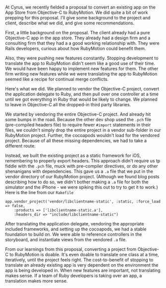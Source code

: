 At Cyrus, we recently fielded a proposal to convert an existing app on the App Store from Objective-C to RubyMotion. We did quite a bit of work prepping for this proposal. I'll give some background to the project and client, describe what we did, and give some recommendations.

First, a little background on the proposal. The client already had a pure Objective-C app in the app store. They already had a design firm and a consulting firm that they had a a good working relationship with. They were Rails developers, curious about how RubyMotion could benefit them. 

Also, they were pushing new features constantly. Stopping development to translate the app to RubyMotion didn't seem like a good use of their time. We would have been happy to implement new features for them. The other firm writing new features while we were translating the app to RubyMotion seemed like a recipe for continual merge conflicts.



Here's what we did. We planned to vendor the Objective-C project, convert the application delegate to Ruby, and then pull over one controller at a time until we got everything in Ruby that would be likely to change. We planned to leave in Objective-C all the dropped-in third party libraries. 

We started by vendoring the entire Objective-C project. And already hit some bumps in the road. Because the other dev shop used the `.pch` file (pre-compiled headers file) to require fewer `#import` statements in their files, we couldn't simply drop the entire project in a vendor sub-folder in our RubyMotion project. Further, the cocoapods wouldn't load for the vendored project. Because of all these missing dependencies, we had to take a different route. 

Instead, we built the existing project as a static framework for iOS, remembering to properly export headers. This approach didn't require us tp fiddle with the `.pch` file, muck with pre-compiler directives, or do any other shenanigans with dependencies. This gave us a `.a` file that we put in the vendor directory of our RubyMotion project. (Although we found blog posts describing how to do so, we didn't bother making a `.a` file for both the simulator and the iPhone - we were spiking this out to try to get it to work.) Here is the line from our `Rakefile`

    app.vendor_project('vendor/libclientname-static', :static, :force_load => false, 
        :products => ['libclientname-static.a'], 
        :headers_dir => "include/libclientname-static")


After translating the application delegate, vendoring the appropriate included frameworks, and setting up the cocoapods, we had a stable foundation to build on. We were able to reference controllers in the storyboard, and instantiate views from the vendored `.a` file.


From our learnings from this proposal, converting a project from Objective-C to RubyMotion is doable. It's even doable to translate one class at a time, iteratively, until the project feels right. The cost-to-benefit of stopping to translate an already existing app is very dependent on the environment the app is being developed in. When new features are important, not translating makes sense. If a team of Ruby developers is taking over an app, a translation makes more sense.